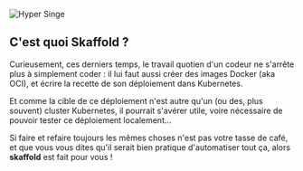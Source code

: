 ![Hyper Singe](assets/hyper-singe3.png)

## C'est quoi Skaffold ?

Curieusement, ces derniers temps, le travail quotien d'un codeur ne s'arrête plus à simplement coder : il lui faut aussi créer des images Docker (aka OCI), et écrire la recette de son déploiement dans Kubernetes.

Et comme la cible de ce déploiement n'est autre qu'un (ou des, plus souvent) cluster Kubernetes, il pourrait s'avérer utile, voire nécessaire de pouvoir tester ce déploiement localement...

Si faire et refaire toujours les mêmes choses n'est pas votre tasse de café, et que vous vous dites qu'il serait bien pratique d'automatiser tout ça, alors **skaffold** est fait pour vous !